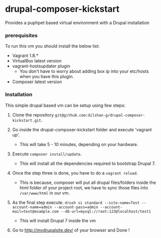 # drupal-composer-kickstart
Provides a puphpet based virtual environment with a Drupal installation

### prerequisites

To run this vm you should install the below list:

- Vagrant 1.8.*
- VirtualBox latest version
- vagrant-hostsupdater plugin
   - You don't have to worry about adding box ip into your etc/hosts when you have this plugin.
- Composer latest version

### Installation

This simple drupal based vm can be setup using few steps:

1) Clone the repository `git@github.com:dilshan-g/drupal-composer-kickstart.git`.

2) Go inside the drupal-composer-kickstart folder and execute 'vagrant up'.
   - This will take 5 - 10 minutes, depending on your hardware.

3) Execute `composer install/update`.
   - This will install all the dependencies required to bootstrap Drupal 7.

4) Once the step three is done, you have to do a `vagrant reload`.
   - This is because, composer will put all drupal files/folders inside the html folder of your project root, we have to sync those files into `/var/www/html` in our vm.
   
5) As the final step execute.
`drush si standard --site-name=Test --account-name=admin --account-pass=admin --account-mail=test@example.com --db-url=mysql://root:123@localhost/test1`
   - This will install Drupal 7 inside the vm

6) Go to http://mydrupalsite.dev/ of your browser and Done !
